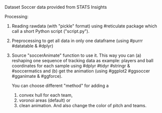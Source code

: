 
Dataset Soccer data provided from STATS Insights

Processing:
1) Reading rawdata (with "pickle" format) using #reticulate package which call a short Python script ("script.py").

2) Preprocessing to get all data in only one dataframe (using #purrr #datatable & #dplyr)

3) Source "soccerAnimate" function to use it. 
	This way you can 
	(a) reshaping one sequence of tracking data as example: players and ball coordinates for each sample using #dplyr #tidyr #stringr & #soccermatics and 
	(b) get the animation (using #ggplot2 #ggsoccer #gganimate & #ggforce). 
	
	You can choose different "method" for adding a 
	1) convex hull for each team, 
	2) voronoi areas (default) or 
	3) clean animation. 
	And also change the color of pitch and teams.

